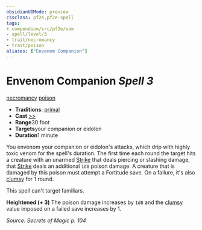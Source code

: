 ```yaml
---
obsidianUIMode: preview
cssclass: pf2e,pf2e-spell
tags:
- compendium/src/pf2e/som
- spell/level/3
- trait/necromancy
- trait/poison
aliases: ["Envenom Companion"]
---
```

# Envenom Companion *Spell 3*   
[necromancy](../../Rules/traits/necromancy.md)  [poison](../../Rules/traits/poison.md)  

- **Traditions**: [primal](../../Rules/traits/primal.md)
- **Cast** [>>](../../Rules/core-rulebook/chapter-9-playing-the-game.md#Actions "Two-Action") 
- **Range**30 foot
- **Targets**your companion or eidolon
- **Duration**1 minute

You envenom your companion or eidolon's attacks, which drip with highly toxic venom for the spell's duration. The first time each round the target hits a creature with an unarmed [Strike](../../Rules/actions/strike.md) that deals piercing or slashing damage, that [Strike](../../Rules/actions/strike.md) deals an additional `1d8` poison damage. A creature that is damaged by this poison must attempt a Fortitude save. On a failure, it's also [clumsy](../../Rules/conditions.md#Clumsy) for 1 round.

This spell can't target familiars.

**Heightened (+ 3)** The poison damage increases by `1d8` and the [clumsy](../../Rules/conditions.md#Clumsy) value imposed on a failed save increases by 1.

*Source: Secrets of Magic p. 104*